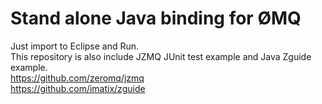 Stand alone Java binding for ØMQ
===========
Just import to Eclipse and Run.<br/>
This repository is also include JZMQ JUnit test example and Java Zguide example.<br/>
https://github.com/zeromq/jzmq<br/>
https://github.com/imatix/zguide

